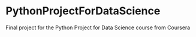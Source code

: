 # PythonProjectForDataScience
Final project for the Python Project for Data Science course from Coursera
